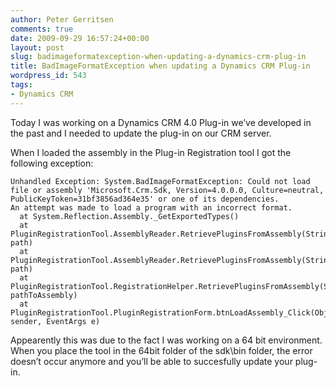 ```yaml
---
author: Peter Gerritsen
comments: true
date: 2009-09-29 16:57:24+00:00
layout: post
slug: badimageformatexception-when-updating-a-dynamics-crm-plug-in
title: BadImageFormatException when updating a Dynamics CRM Plug-in
wordpress_id: 543
tags:
- Dynamics CRM
---
```


Today I was working on a Dynamics CRM 4.0 Plug-in we’ve developed in the past and I needed to update the plug-in on our CRM server.

When I loaded the assembly in the Plug-in Registration tool I got the following exception:

```
Unhandled Exception: System.BadImageFormatException: Could not load file or assembly 'Microsoft.Crm.Sdk, Version=4.0.0.0, Culture=neutral, PublicKeyToken=31bf3856ad364e35' or one of its dependencies.
An attempt was made to load a program with an incorrect format.
  at System.Reflection.Assembly._GetExportedTypes()
  at PluginRegistrationTool.AssemblyReader.RetrievePluginsFromAssembly(String path)
  at PluginRegistrationTool.AssemblyReader.RetrievePluginsFromAssembly(String path)
  at PluginRegistrationTool.RegistrationHelper.RetrievePluginsFromAssembly(String pathToAssembly)
  at PluginRegistrationTool.PluginRegistrationForm.btnLoadAssembly_Click(Object sender, EventArgs e)
```

Appearently this was due to the fact I was working on a 64 bit environment. When you place the tool in the 64bit folder of the sdk\bin folder, the error doesn’t occur anymore and you’ll be able to succesfully update your plug-in.

